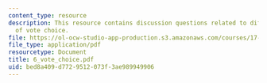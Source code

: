 ```yaml
---
content_type: resource
description: This resource contains discussion questions related to different models
  of vote choice.
file: https://ol-ocw-studio-app-production.s3.amazonaws.com/courses/17-951-special-graduate-topic-in-political-science-political-behavior-fall-2005/bed8a409d7729512073f3ae989949906_6_vote_choice.pdf
file_type: application/pdf
resourcetype: Document
title: 6_vote_choice.pdf
uid: bed8a409-d772-9512-073f-3ae989949906
---
```

